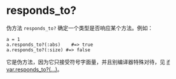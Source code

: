 # responds_to?

伪方法 `responds_to?` 确定一个类型是否响应某个方法。例如：

```crystal
a = 1
a.responds_to?(:abs)    #=> true
a.responds_to?(:size) #=> false
```

它是伪方法，因为它只接受符号字面量，并且别编译器特殊对待，见 [if var.responds_to?(...)](if_varresponds_to.html)。
